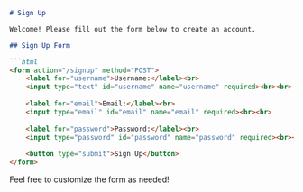 ```markdown
# Sign Up

Welcome! Please fill out the form below to create an account.

## Sign Up Form

```html
<form action="/signup" method="POST">
    <label for="username">Username:</label><br>
    <input type="text" id="username" name="username" required><br><br>
    
    <label for="email">Email:</label><br>
    <input type="email" id="email" name="email" required><br><br>
    
    <label for="password">Password:</label><br>
    <input type="password" id="password" name="password" required><br><br>
    
    <button type="submit">Sign Up</button>
</form>
```

Feel free to customize the form as needed!